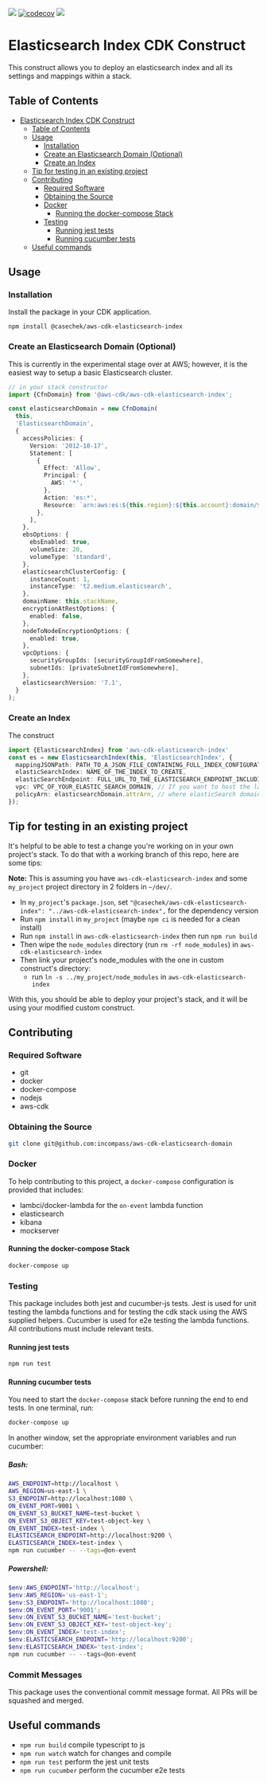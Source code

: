 [![](https://img.shields.io/npm/v/@casechek/aws-cdk-elasticsearch-index)](https://www.npmjs.com/package/@casechek/aws-cdk-elasticsearch-index)
[![codecov](https://codecov.io/gh/incompass/aws-cdk-elasticsearch-index/branch/master/graph/badge.svg)](https://codecov.io/gh/incompass/aws-cdk-elasticsearch-index)
[![](https://github.com/incompass/aws-cdk-elasticsearch-index/workflows/Continuous%20Integration/badge.svg)](https://github.com/incompass/aws-cdk-elasticsearch-index/actions?query=workflow%3A%22Continuous+Integration%22)

Elasticsearch Index CDK Construct
=================================

This construct allows you to deploy an elasticsearch index and all its settings and mappings within a stack.

## Table of Contents

- [Elasticsearch Index CDK Construct](#elasticsearch-index-cdk-construct)
  * [Table of Contents](#table-of-contents)
  * [Usage](#usage)
    + [Installation](#installation)
    + [Create an Elasticsearch Domain (Optional)](#create-an-elasticsearch-domain-optional)
    + [Create an Index](#create-an-index)
  * [Tip for testing in an existing project](#tip-for-testing-in-an-existing-project)
  * [Contributing](#contributing)
    + [Required Software](#required-software)
    + [Obtaining the Source](#obtaining-the-source)
    + [Docker](#docker)
      - [Running the docker-compose Stack](#running-the-docker-compose-stack)
    + [Testing](#testing)
      - [Running jest tests](#running-jest-tests)
      - [Running cucumber tests](#running-cucumber-tests)
  * [Useful commands](#useful-commands)

## Usage

### Installation

Install the package in your CDK application.

```
npm install @casechek/aws-cdk-elasticsearch-index
```

### Create an Elasticsearch Domain (Optional)

This is currently in the experimental stage over at AWS; however, it is the easiest way to
setup a basic Elasticsearch cluster.

```typescript
// in your stack constructor
import {CfnDomain} from '@aws-cdk/aws-cdk-elasticsearch-index';

const elasticsearchDomain = new CfnDomain(
  this,
  'ElasticsearchDomain',
  {
    accessPolicies: {
      Version: '2012-10-17',
      Statement: [
        {
          Effect: 'Allow',
          Principal: {
            AWS: '*',
          },
          Action: 'es:*',
          Resource: `arn:aws:es:${this.region}:${this.account}:domain/${this.stackName}/*`,
        },
      ],
    },
    ebsOptions: {
      ebsEnabled: true,
      volumeSize: 20,
      volumeType: 'standard',
    },
    elasticsearchClusterConfig: {
      instanceCount: 1,
      instanceType: 't2.medium.elasticsearch',
    },
    domainName: this.stackName,
    encryptionAtRestOptions: {
      enabled: false,
    },
    nodeToNodeEncryptionOptions: {
      enabled: true,
    },
    vpcOptions: {
      securityGroupIds: [securityGroupIdFromSomewhere],
      subnetIds: [privateSubnetIdFromSomewhere],
    },
    elasticsearchVersion: '7.1',
  }
);
```

### Create an Index

The construct 
```typescript
import {ElasticsearchIndex} from 'aws-cdk-elasticsearch-index'
const es = new ElasticsearchIndex(this, 'ElasticsearchIndex', {
  mappingJSONPath: PATH_TO_A_JSON_FILE_CONTAINING_FULL_INDEX_CONFIGURATION,
  elasticSearchIndex: NAME_OF_THE_INDEX_TO_CREATE,
  elasticSearchEndpoint: FULL_URL_TO_THE_ELASTICSEARCH_ENDPOINT_INCLUDING_SCHEME,
  vpc: VPC_OF_YOUR_ELASTIC_SEARCH_DOMAIN, // If you want to host the lambda functions responsible for resource creation in your vpc
  policyArn: elasticsearchDomain.attrArn, // where elasticSearch domain is your elasticsearch CDK construct instance, only required if you are using AWS Elasticsearch
});
```

## Tip for testing in an existing project

It's helpful to be able to test a change you're working on in your own project's stack. To do that with a working branch of this repo, here are some tips:

**Note:** This is assuming you have `aws-cdk-elasticsearch-index` and some `my_project` project directory in 2 folders in `~/dev/`.

- In `my_project`'s `package.json`, set `"@casechek/aws-cdk-elasticsearch-index": "../aws-cdk-elasticsearch-index",` for the dependency version
- Run `npm install` in `my_project` (maybe `npm ci` is needed for a clean install)
- Run `npm install` in `aws-cdk-elasticsearch-index` then run `npm run build`
- Then wipe the `node_modules` directory (run `rm -rf node_modules`) in `aws-cdk-elasticsearch-index`
- Then link your project's node_modules with the one in custom construct's directory: 
  + run `ln -s ../my_project/node_modules` in `aws-cdk-elasticsearch-index`
  
With this, you should be able to deploy your project's stack, and it will be using your modified custom construct.

## Contributing

### Required Software

* git
* docker
* docker-compose
* nodejs
* aws-cdk

### Obtaining the Source

```bash
git clone git@github.com:incompass/aws-cdk-elasticsearch-domain
```

### Docker

To help contributing to this project, a `docker-compose` configuration is provided that includes:

* lambci/docker-lambda for the `on-event` lambda function
* elasticsearch
* kibana
* mockserver

#### Running the docker-compose Stack

```bash
docker-compose up
```

### Testing

This package includes both jest and cucumber-js tests. Jest is used for unit testing the lambda functions
and for testing the cdk stack using the AWS supplied helpers. Cucumber is used for e2e testing the lambda
functions. All contributions must include relevant tests.

#### Running jest tests

```bash
npm run test
```

#### Running cucumber tests

You need to start the `docker-compose` stack before running the end to end tests. In one terminal, run:

```bash
docker-compose up
```

In another window, set the appropriate environment variables and run cucumber:

##### Bash:

```bash
AWS_ENDPOINT=http://localhost \
AWS_REGION=us-east-1 \
S3_ENDPOINT=http://localhost:1080 \
ON_EVENT_PORT=9001 \
ON_EVENT_S3_BUCKET_NAME=test-bucket \
ON_EVENT_S3_OBJECT_KEY=test-object-key \
ON_EVENT_INDEX=test-index \
ELASTICSEARCH_ENDPOINT=http://localhost:9200 \
ELASTICSEARCH_INDEX=test-index \
npm run cucumber -- --tags=@on-event
```

##### Powershell:

```powershell
$env:AWS_ENDPOINT='http://localhost';
$env:AWS_REGION='us-east-1';
$env:S3_ENDPOINT='http://localhost:1080';
$env:ON_EVENT_PORT='9001';
$env:ON_EVENT_S3_BUCkET_NAME='test-bucket';
$env:ON_EVENT_S3_OBJECT_KEY='test-object-key';
$env:ON_EVENT_INDEX='test-index';
$env:ELASTICSEARCH_ENDPOINT='http://localhost:9200';
$env:ELASTICSEARCH_INDEX='test-index';
npm run cucumber -- --tags=@on-event
```

### Commit Messages

This package uses the conventional commit message format. All PRs will be squashed and merged.

## Useful commands

 * `npm run build`    compile typescript to js
 * `npm run watch`    watch for changes and compile
 * `npm run test`     perform the jest unit tests
 * `npm run cucumber` perform the cucumber e2e tests
